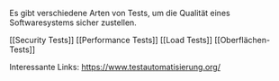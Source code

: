 Es gibt verschiedene Arten von Tests, um die Qualität eines Softwaresystems sicher zustellen.

[[Security Tests]]
[[Performance Tests]]
[[Load Tests]]
[[Oberflächen-Tests]]


Interessante Links:
https://www.testautomatisierung.org/
